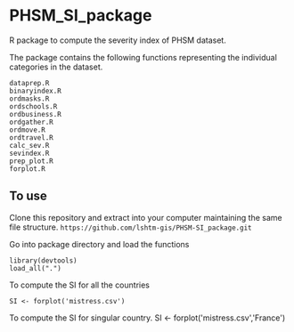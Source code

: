 # PHSM_SI_package

R package to compute the severity index of PHSM dataset. 

The package contains the following functions representing the individual categories in the dataset.
```
dataprep.R
binaryindex.R
ordmasks.R
ordschools.R
ordbusiness.R
ordgather.R
ordmove.R
ordtravel.R
calc_sev.R
sevindex.R
prep_plot.R
forplot.R
```

## To use
Clone this repository and extract into your computer maintaining the same file structure.
```https://github.com/lshtm-gis/PHSM-SI_package.git```

Go into package directory and load the functions
```
library(devtools)
load_all(".")
```
To compute the SI for all the countries
```
SI <- forplot('mistress.csv')
```
To compute the SI for singular country.
SI <- forplot('mistress.csv','France')

